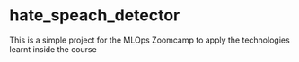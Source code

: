 # hate_speach_detector
This is a simple project for the MLOps Zoomcamp to apply the technologies learnt inside the course
